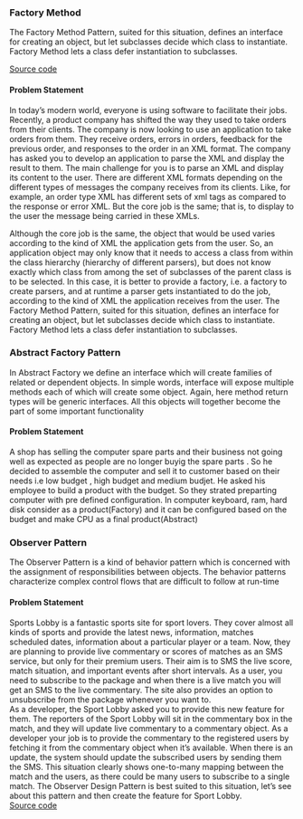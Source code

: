 
<p name="factory"></p>

### Factory Method
The Factory Method Pattern, suited for this situation, defines an interface for creating an object, but let subclasses decide which
        class to instantiate. Factory Method lets a class defer instantiation to subclasses.
   
   [Source code](https://github.com/senthil338/coding_interview/blob/master/CodingPractice/CodingPractice/DesignPattern/FactoryDesign.cs)

#### Problem Statement

In today’s modern world, everyone is using software to facilitate their jobs. Recently, a product company has shifted the way
they used to take orders from their clients. The company is now looking to use an application to take orders from them. They
receive orders, errors in orders, feedback for the previous order, and responses to the order in an XML format. The company has
asked you to develop an application to parse the XML and display the result to them.
The main challenge for you is to parse an XML and display its content to the user. There are different XML formats depending
on the different types of messages the company receives from its clients. Like, for example, an order type XML has different sets
of xml tags as compared to the response or error XML. But the core job is the same; that is, to display to the user the message
being carried in these XMLs.    


Although the core job is the same, the object that would be used varies according to the kind of XML the application gets from
the user. So, an application object may only know that it needs to access a class from within the class hierarchy (hierarchy of
different parsers), but does not know exactly which class from among the set of subclasses of the parent class is to be selected.
In this case, it is better to provide a factory, i.e. a factory to create parsers, and at runtime a parser gets instantiated to do the job,
according to the kind of XML the application receives from the user.
The Factory Method Pattern, suited for this situation, defines an interface for creating an object, but let subclasses decide which
class to instantiate. Factory Method lets a class defer instantiation to subclasses.


<p name="abstractfactory"></p>

### Abstract Factory Pattern



In Abstract Factory we define an interface which will create families of related or dependent objects. In simple words, interface will expose multiple methods each of which will create some object. Again, here method return types will be generic interfaces. All this objects will together become the part of some important functionality

#### Problem Statement

A shop has selling the computer spare parts and their business not going well as expected as people are no longer buyig the spare parts . So he decided to assemble the computer and sell it to customer based on their needs i.e low budget , high budget and medium budjet.
He asked his employee to build a product with the budget. So they strated preparting computer with pre defined configuration. 
In computer keyboard, ram, hard disk consider as a product(Factory) and it can be configured based on the budget and make CPU as a final  product(Abstract)

<p name="observer"></p>


### Observer Pattern

The Observer Pattern is a kind of behavior pattern which is concerned with the assignment of responsibilities between objects.
The behavior patterns characterize complex control flows that are difficult to follow at run-time

#### Problem Statement

Sports Lobby is a fantastic sports site for sport lovers. They cover almost all kinds of sports and provide the latest news,
information, matches scheduled dates, information about a particular player or a team. Now, they are planning to provide live
commentary or scores of matches as an SMS service, but only for their premium users. Their aim is to SMS the live score, match
situation, and important events after short intervals. As a user, you need to subscribe to the package and when there is a live
match you will get an SMS to the live commentary. The site also provides an option to unsubscribe from the package whenever
you want to.   
As a developer, the Sport Lobby asked you to provide this new feature for them. The reporters of the Sport Lobby will sit in
the commentary box in the match, and they will update live commentary to a commentary object. As a developer your job is to
provide the commentary to the registered users by fetching it from the commentary object when it’s available. When there is an
update, the system should update the subscribed users by sending them the SMS.
This situation clearly shows one-to-many mapping between the match and the users, as there could be many users to subscribe to
a single match. The Observer Design Pattern is best suited to this situation, let’s see about this pattern and then create the feature
for Sport Lobby.    
 [Source code](https://github.com/senthil338/coding_interview/blob/master/CodingPractice/CodingPractice/DesignPattern/ObserverPattern.cs)



